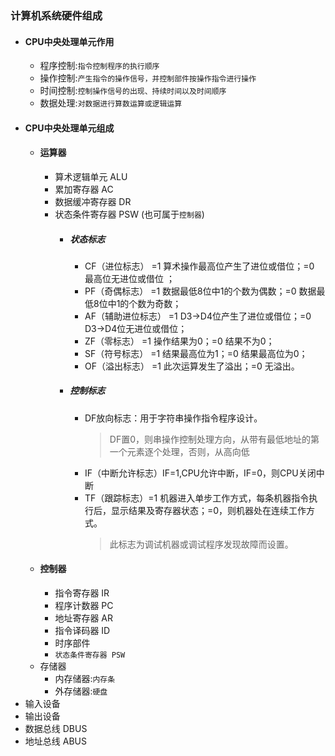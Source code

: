 ### 计算机系统硬件组成
+ #### CPU中央处理单元作用
  + 程序控制:`指令控制程序的执行顺序`
  + 操作控制:`产生指令的操作信号，并控制部件按操作指令进行操作`
  + 时间控制:`控制操作信号的出现、持续时间以及时间顺序`
  + 数据处理:`对数据进行算数运算或逻辑运算`
+ #### CPU中央处理单元组成
  + #### 运算器
    + 算术逻辑单元 ALU
    + 累加寄存器 AC 
    + 数据缓冲寄存器 DR
    + 状态条件寄存器 PSW (也可属于`控制器`)
      + ##### 状态标志
        + CF（进位标志） =1 算术操作最高位产生了进位或借位；=0 最高位无进位或借位 ；
        + PF（奇偶标志） =1 数据最低8位中1的个数为偶数；=0 数据最低8位中1的个数为奇数；
        + AF（辅助进位标志） =1 D3→D4位产生了进位或借位；=0 D3→D4位无进位或借位；
        + ZF（零标志） =1 操作结果为0；=0 结果不为0；
        + SF（符号标志） =1 结果最高位为1；=0 结果最高位为0；
        + OF（溢出标志） =1 此次运算发生了溢出；=0 无溢出。
      + ##### 控制标志
        + DF放向标志：用于字符串操作指令程序设计。
          > DF置0，则串操作控制处理方向，从带有最低地址的第一个元素逐个处理，否则，从高向低
        + IF（中断允许标志）IF=1,CPU允许中断，IF=0，则CPU关闭中断
        + TF（跟踪标志）=1 机器进入单步工作方式，每条机器指令执行后，显示结果及寄存器状态；=0，则机器处在连续工作方式。
          > 此标志为调试机器或调试程序发现故障而设置。
  + #### 控制器
    + 指令寄存器 IR
    + 程序计数器 PC
    + 地址寄存器 AR
    + 指令译码器 ID
    + 时序部件
    + `状态条件寄存器 PSW`
  + 存储器
    + 内存储器:`内存条`
    + 外存储器:`硬盘`
+ 输入设备
+ 输出设备 
+ 数据总线 DBUS
+ 地址总线 ABUS
